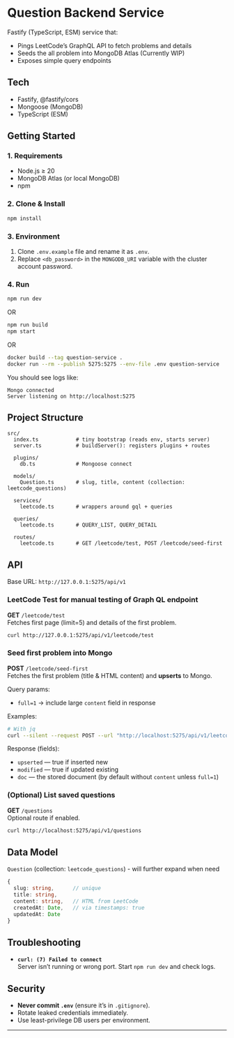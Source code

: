 # Question Backend Service

Fastify (TypeScript, ESM) service that:

- Pings LeetCode’s GraphQL API to fetch problems and details
- Seeds the all problem into MongoDB Atlas (Currently WIP)
- Exposes simple query endpoints

## Tech

- Fastify, @fastify/cors
- Mongoose (MongoDB)
- TypeScript (ESM)

## Getting Started

### 1. Requirements

- Node.js ≥ 20
- MongoDB Atlas (or local MongoDB)
- npm

### 2. Clone & Install

```bash
npm install
```

### 3. Environment

1. Clone `.env.example` file and rename it as `.env`.
2. Replace `<db_password>` in the `MONGODB_URI` variable with the cluster account password.

### 4. Run

```bash
npm run dev
```

OR

```bash
npm run build
npm start
```

OR

```bash
docker build --tag question-service .
docker run --rm --publish 5275:5275 --env-file .env question-service
```

You should see logs like:

```
Mongo connected
Server listening on http://localhost:5275
```

## Project Structure

```
src/
  index.ts            # tiny bootstrap (reads env, starts server)
  server.ts           # buildServer(): registers plugins + routes

  plugins/
    db.ts             # Mongoose connect

  models/
    Question.ts       # slug, title, content (collection: leetcode_questions)

  services/
    leetcode.ts       # wrappers around gql + queries

  queries/
    leetcode.ts       # QUERY_LIST, QUERY_DETAIL

  routes/
    leetcode.ts       # GET /leetcode/test, POST /leetcode/seed-first
```

## API

Base URL: `http://127.0.0.1:5275/api/v1`

### LeetCode Test for manual testing of Graph QL endpoint

**GET** `/leetcode/test`  
Fetches first page (limit=5) and details of the first problem.

```bash
curl http://127.0.0.1:5275/api/v1/leetcode/test
```

### Seed first problem into Mongo

**POST** `/leetcode/seed-first`  
Fetches the first problem (title & HTML content) and **upserts** to Mongo.

Query params:

- `full=1` → include large `content` field in response

Examples:

```bash
# With jq
curl --silent --request POST --url "http://localhost:5275/api/v1/leetcode/seed-first?full=1" | jq .
```

Response (fields):

- `upserted` — true if inserted new
- `modified` — true if updated existing
- `doc` — the stored document (by default without `content` unless `full=1`)

### (Optional) List saved questions

**GET** `/questions`  
Optional route if enabled.

```bash
curl http://localhost:5275/api/v1/questions
```

## Data Model

`Question` (collection: `leetcode_questions`) - will further expand when need

```ts
{
  slug: string,      // unique
  title: string,
  content: string,   // HTML from LeetCode
  createdAt: Date,   // via timestamps: true
  updatedAt: Date
}
```

## Troubleshooting

- **`curl: (7) Failed to connect`**  
  Server isn’t running or wrong port. Start `npm run dev` and check logs.

## Security

- **Never commit `.env`** (ensure it’s in `.gitignore`).
- Rotate leaked credentials immediately.
- Use least-privilege DB users per environment.

---
